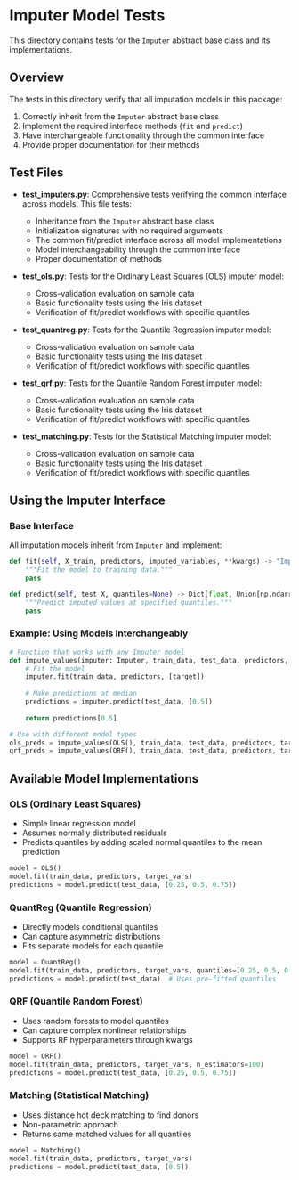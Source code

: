 # Imputer Model Tests

This directory contains tests for the `Imputer` abstract base class and its implementations.

## Overview

The tests in this directory verify that all imputation models in this package:

1. Correctly inherit from the `Imputer` abstract base class
2. Implement the required interface methods (`fit` and `predict`)
3. Have interchangeable functionality through the common interface
4. Provide proper documentation for their methods

## Test Files

- **test_imputers.py**: Comprehensive tests verifying the common interface across models. This file tests:
  - Inheritance from the `Imputer` abstract base class
  - Initialization signatures with no required arguments
  - The common fit/predict interface across all model implementations
  - Model interchangeability through the common interface
  - Proper documentation of methods

- **test_ols.py**: Tests for the Ordinary Least Squares (OLS) imputer model:
  - Cross-validation evaluation on sample data
  - Basic functionality tests using the Iris dataset
  - Verification of fit/predict workflows with specific quantiles

- **test_quantreg.py**: Tests for the Quantile Regression imputer model:
  - Cross-validation evaluation on sample data
  - Basic functionality tests using the Iris dataset
  - Verification of fit/predict workflows with specific quantiles

- **test_qrf.py**: Tests for the Quantile Random Forest imputer model:
  - Cross-validation evaluation on sample data
  - Basic functionality tests using the Iris dataset
  - Verification of fit/predict workflows with specific quantiles

- **test_matching.py**: Tests for the Statistical Matching imputer model:
  - Cross-validation evaluation on sample data
  - Basic functionality tests using the Iris dataset
  - Verification of fit/predict workflows with specific quantiles

## Using the Imputer Interface

### Base Interface

All imputation models inherit from `Imputer` and implement:

```python
def fit(self, X_train, predictors, imputed_variables, **kwargs) -> "Imputer":
    """Fit the model to training data."""
    pass

def predict(self, test_X, quantiles=None) -> Dict[float, Union[np.ndarray, pd.DataFrame]]:
    """Predict imputed values at specified quantiles."""
    pass
```

### Example: Using Models Interchangeably

```python
# Function that works with any Imputer model
def impute_values(imputer: Imputer, train_data, test_data, predictors, target):
    # Fit the model
    imputer.fit(train_data, predictors, [target])
    
    # Make predictions at median
    predictions = imputer.predict(test_data, [0.5])
    
    return predictions[0.5]

# Use with different model types
ols_preds = impute_values(OLS(), train_data, test_data, predictors, target)
qrf_preds = impute_values(QRF(), train_data, test_data, predictors, target)
```

## Available Model Implementations

### OLS (Ordinary Least Squares)

- Simple linear regression model
- Assumes normally distributed residuals
- Predicts quantiles by adding scaled normal quantiles to the mean prediction

```python
model = OLS()
model.fit(train_data, predictors, target_vars)
predictions = model.predict(test_data, [0.25, 0.5, 0.75])
```

### QuantReg (Quantile Regression)

- Directly models conditional quantiles
- Can capture asymmetric distributions
- Fits separate models for each quantile

```python
model = QuantReg()
model.fit(train_data, predictors, target_vars, quantiles=[0.25, 0.5, 0.75])
predictions = model.predict(test_data)  # Uses pre-fitted quantiles
```

### QRF (Quantile Random Forest)

- Uses random forests to model quantiles
- Can capture complex nonlinear relationships
- Supports RF hyperparameters through kwargs

```python
model = QRF()
model.fit(train_data, predictors, target_vars, n_estimators=100)
predictions = model.predict(test_data, [0.25, 0.5, 0.75])
```

### Matching (Statistical Matching)

- Uses distance hot deck matching to find donors
- Non-parametric approach
- Returns same matched values for all quantiles

```python
model = Matching()
model.fit(train_data, predictors, target_vars)
predictions = model.predict(test_data, [0.5])
```